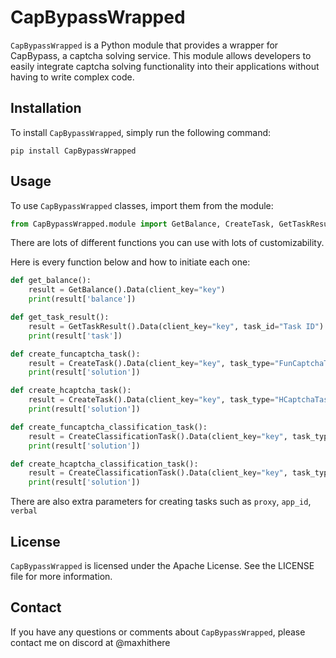 # CapBypassWrapped

`CapBypassWrapped` is a Python module that provides a wrapper for CapBypass, a captcha solving service. This module allows developers to easily integrate captcha solving functionality into their applications without having to write complex code.

## Installation

To install `CapBypassWrapped`, simply run the following command:

```
pip install CapBypassWrapped
```

## Usage

To use `CapBypassWrapped` classes, import them from the module:

```python
from CapBypassWrapped.module import GetBalance, CreateTask, GetTaskResult, CreateClassificationTask
```

There are lots of different functions you can use with lots of customizability.

Here is every function below and how to initiate each one:

```python
def get_balance():
    result = GetBalance().Data(client_key="key")
    print(result['balance'])

def get_task_result():
    result = GetTaskResult().Data(client_key="key", task_id="Task ID")
    print(result['task'])

def create_funcaptcha_task():
    result = CreateTask().Data(client_key="key", task_type="FunCaptchaTask", website_url="https://www.google.com", website_public_key="XXXXXXXX-XXXX-XXXX-XXXX-XXXXXXXXXXXX")
    print(result['solution'])

def create_hcaptcha_task():
    result = CreateTask().Data(client_key="key", task_type="HCaptchaTask", website_url="https://www.google.com", website_public_key="XXXXXXXX-XXXX-XXXX-XXXX-XXXXXXXXXXXX", invisible=False, rqdata="Data", user_agent="User Agent")
    print(result['solution'])

def create_funcaptcha_classification_task():
    result = CreateClassificationTask().Data(client_key="key", task_type="FunCaptchaClassification", question="Select all images with a car", images="Base64 Encoded Image")
    print(result['solution'])

def create_hcaptcha_classification_task():
    result = CreateClassificationTask().Data(client_key="key", task_type="HCaptchaClassification", question="Select the point of the bear's nose.", queries=["Base64 Encoded Image", "Base64 Encoded Image"])
    print(result['solution'])
```

There are also extra parameters for creating tasks such as `proxy`, `app_id`, `verbal`

## License

`CapBypassWrapped` is licensed under the Apache License. See the LICENSE file for more information.

## Contact

If you have any questions or comments about `CapBypassWrapped`, please contact me on discord at @maxhithere
